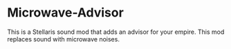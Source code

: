 # Microwave-Advisor

This is a Stellaris sound mod that adds an advisor for your empire. This mod replaces sound with microwave noises. 
